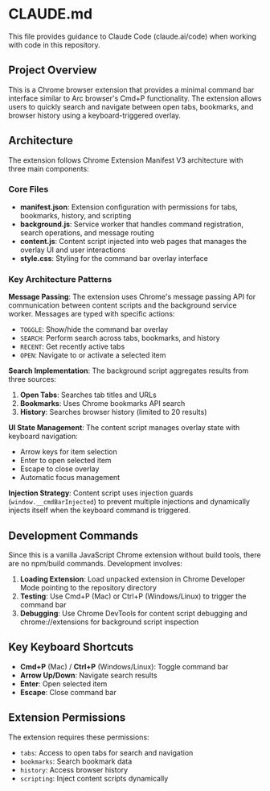 # CLAUDE.md

This file provides guidance to Claude Code (claude.ai/code) when working with code in this repository.

## Project Overview

This is a Chrome browser extension that provides a minimal command bar interface similar to Arc browser's Cmd+P functionality. The extension allows users to quickly search and navigate between open tabs, bookmarks, and browser history using a keyboard-triggered overlay.

## Architecture

The extension follows Chrome Extension Manifest V3 architecture with three main components:

### Core Files
- **manifest.json**: Extension configuration with permissions for tabs, bookmarks, history, and scripting
- **background.js**: Service worker that handles command registration, search operations, and message routing
- **content.js**: Content script injected into web pages that manages the overlay UI and user interactions
- **style.css**: Styling for the command bar overlay interface

### Key Architecture Patterns

**Message Passing**: The extension uses Chrome's message passing API for communication between content scripts and the background service worker. Messages are typed with specific actions:
- `TOGGLE`: Show/hide the command bar overlay
- `SEARCH`: Perform search across tabs, bookmarks, and history
- `RECENT`: Get recently active tabs
- `OPEN`: Navigate to or activate a selected item

**Search Implementation**: The background script aggregates results from three sources:
1. **Open Tabs**: Searches tab titles and URLs
2. **Bookmarks**: Uses Chrome bookmarks API search
3. **History**: Searches browser history (limited to 20 results)

**UI State Management**: The content script manages overlay state with keyboard navigation:
- Arrow keys for item selection
- Enter to open selected item
- Escape to close overlay
- Automatic focus management

**Injection Strategy**: Content script uses injection guards (`window.__cmdBarInjected`) to prevent multiple injections and dynamically injects itself when the keyboard command is triggered.

## Development Commands

Since this is a vanilla JavaScript Chrome extension without build tools, there are no npm/build commands. Development involves:

1. **Loading Extension**: Load unpacked extension in Chrome Developer Mode pointing to the repository directory
2. **Testing**: Use Cmd+P (Mac) or Ctrl+P (Windows/Linux) to trigger the command bar
3. **Debugging**: Use Chrome DevTools for content script debugging and chrome://extensions for background script inspection

## Key Keyboard Shortcuts

- **Cmd+P** (Mac) / **Ctrl+P** (Windows/Linux): Toggle command bar
- **Arrow Up/Down**: Navigate search results
- **Enter**: Open selected item
- **Escape**: Close command bar

## Extension Permissions

The extension requires these permissions:
- `tabs`: Access to open tabs for search and navigation
- `bookmarks`: Search bookmark data
- `history`: Access browser history
- `scripting`: Inject content scripts dynamically